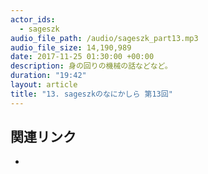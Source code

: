 ```yaml
---
actor_ids: 
  - sageszk
audio_file_path: /audio/sageszk_part13.mp3
audio_file_size: 14,190,989
date: 2017-11-25 01:30:00 +00:00
description: 身の回りの機械の話などなど。
duration: "19:42"
layout: article
title: "13. sageszkのなにかしら 第13回"
---
```


## 関連リンク

- 
